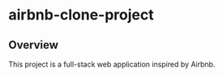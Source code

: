 # airbnb-clone-project


## Overview
This project is a full-stack web application inspired by Airbnb.



